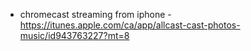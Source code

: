 - chromecast streaming from iphone - https://itunes.apple.com/ca/app/allcast-cast-photos-music/id943763227?mt=8